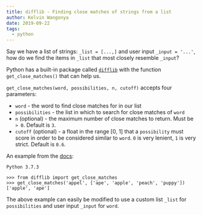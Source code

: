 ```yaml
---
title: difflib - Finding close matches of strings from a list
author: Kelvin Wangonya
date: 2019-09-22
tags:
  - python
---
```


Say we have a list of strings: `_list = [...,]` and user input `_input = '...'`, how do we find the items in `_list` that most closely resemble `_input`?

Python has a built-in package called <a href="https://docs.python.org/2/library/difflib.html" target="_blank">`difflib`</a> with the function `get_close_matches()` that can help us.

<!--more-->

`get_close_matches(word, possibilities, n, cutoff)` accepts four parameters:
* `word` - the word to find close matches for in our list
* `possibilities` - the list in which to search for close matches of `word`
* `n` (optional) - the maximum number of close matches to return. Must be `> 0`. Default is `3`.
* `cutoff` (optional) - a float in the range [0, 1] that a `possibility` must score in order to be considered similar to `word`. `0` is very lenient, `1` is very strict. Default is `0.6`.

An example from the <a href="https://docs.python.org/2/library/difflib.html#difflib.get_close_matches" target="_blank">docs</a>:

```
Python 3.7.3

>>> from difflib import get_close_matches
>>> get_close_matches('appel', ['ape', 'apple', 'peach', 'puppy'])
['apple', 'ape']
```

The above example can easily be modified to use a custom list `_list` for `possibilities` and user input `_input` for `word`.
